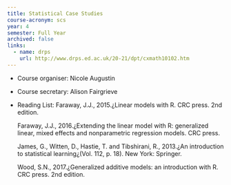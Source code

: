 ```yaml
---
title: Statistical Case Studies
course-acronym: scs
year: 4
semester: Full Year
archived: false
links:
  - name: drps
    url: http://www.drps.ed.ac.uk/20-21/dpt/cxmath10102.htm
---
```


- Course organiser: Nicole Augustin

- Course secretary: Alison Fairgrieve

- Reading List: Faraway, J.J., 2015.¿Linear models with R. CRC press. 2nd edition. 

   Faraway, J.J., 2016.¿Extending the linear model with R: generalized  linear, mixed effects and nonparametric regression models. CRC press. 

   James, G., Witten, D., Hastie, T. and Tibshirani, R., 2013.¿An  introduction to statistical learning¿(Vol. 112, p. 18). New York:  Springer. 

   Wood, S.N., 2017.¿Generalized additive models: an introduction with R. CRC press. 2nd edition.

